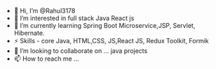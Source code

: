 - 👋 Hi, I’m @Rahul3178
- 👀 I’m interested in full stack Java React js
- 🌱 I’m currently learning Spring Boot Microservice,JSP, Servlet, Hibernate.
- ⚡ Skills - core Java, HTML,CSS, JS,React JS, Redux Toolkit, Formik
- 💞️ I’m looking to collaborate on ...  java projects 
- 📫 How to reach me ...

<!---
Rahul3178/Rahul3178 is a ✨ special ✨ repository because its `README.md` (this file) appears on your GitHub profile.
You can click the Preview link to take a look at your changes.
--->
